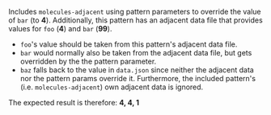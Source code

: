 Includes `molecules-adjacent` using pattern parameters to override the value of `bar` (to **4**). Additionally, this pattern has an adjacent data file that provides values for `foo` (**4**) and `bar` (**99**).

* `foo`'s value should be taken from this pattern's adjacent data file.
* `bar` would normally also be taken from the adjacent data file, but gets overridden by the the pattern parameter.
* `baz` falls back to the value in `data.json` since neither the adjacent data nor the pattern params override it. Furthermore, the included pattern's (i.e. `molecules-adjacent`) own adjacent data is ignored.

The expected result is therefore: **4, 4, 1**